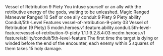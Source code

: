 <ability>
  <name>Vessel of Retribution</name>
  <cost>9 Piety</cost>
  <flavor>You infuse yourself or an ally with the retributive energy of the gods, waiting to be unleashed.</flavor>
  <keywords>
    <keyword>Magic</keyword>
    <keyword>Ranged</keyword>
  </keywords>
  <type>Maneuver</type>
  <distance>Ranged 10</distance>
  <target>Self or one ally</target>
  <metadata>
    <class>conduit</class>
    <cost>9 Piety</cost>
    <cost_amount>9</cost_amount>
    <cost_resource>Piety</cost_resource>
    <feature_type>ability</feature_type>
    <file_dpath>Conduit/5th-Level Features</file_dpath>
    <item_id>vessel-of-retribution-9-piety</item_id>
    <item_index>03</item_index>
    <item_name>Vessel of Retribution (9 Piety)</item_name>
    <level>5</level>
    <scc>mcdm.heroes.v1:feature.ability.conduit.5th-level-feature:vessel-of-retribution-9-piety</scc>
    <scdc>1.1.1:9.2.8.4:03</scdc>
    <source>mcdm.heroes.v1</source>
    <type>feature/ability/conduit/5th-level-feature</type>
  </metadata>
  <effects>
    <effect type="mundane">The first time the target is dying or winded before the end of the encounter, each enemy within 5 squares of them takes 15 holy damage.</effect>
  </effects>
</ability>
